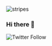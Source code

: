 ![stripes](./images/SubtleStripes.svg)
### Hi there 👋

![Twitter Follow](https://img.shields.io/twitter/follow/kenmaready?label=follow&style=social)

<!--
**kenmaready/kenmaready** is a ✨ _special_ ✨ repository because its `README.md` (this file) appears on your GitHub profile.

Here are some ideas to get you started:

- 🔭 I’m currently working on ...
- 🌱 I’m currently learning ...
- 👯 I’m looking to collaborate on ...
- 🤔 I’m looking for help with ...
- 💬 Ask me about ...
- 📫 How to reach me: ...
- 😄 Pronouns: ...
- ⚡ Fun fact: ...
-->
